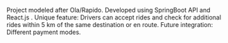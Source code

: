 Project modeled after Ola/Rapido.
Developed using SpringBoot API and React.js .
Unique feature: Drivers can accept rides and check for additional rides within 5 km of the same destination or en route.
Future integration: Different payment modes.
